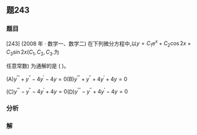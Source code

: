 ## 题243
### 题目
[243] (2008 年 · 数学一、数学二) 在下列微分方程中,以$y = {C}_{1}{\mathrm{e}}^{x} + {C}_{2}\cos {2x} + {C}_{3}\sin {2x}( {{C}_{1},{C}_{2},{C}_{3}}.$为

任意常数) 为通解的是 (   )。

(A)${y}^{\prime \prime \prime } + {y}^{\prime \prime } - 4{y}^{\prime } - {4y} = 0$(B)${y}^{\prime \prime \prime } + {y}^{\prime \prime } + 4{y}^{\prime } + {4y} = 0$

(C)${y}^{\prime \prime \prime } - {y}^{\prime \prime } - 4{y}^{\prime } + {4y} = 0$(D)${y}^{\prime \prime \prime } - {y}^{\prime \prime } + 4{y}^{\prime } - {4y} = 0$
### 分析

### 解